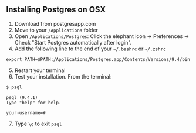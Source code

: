 ## Installing Postgres on OSX

1. Download from postgresapp.com
2. Move to your `/Applications` folder
3. Open `/Applications/Postgres`: Click the elephant icon → Preferences → Check "Start Postgres automatically after login".
4. Add the following line to the end of your `~/.bashrc` or `~/.zshrc`

```
export PATH=$PATH:/Applications/Postgres.app/Contents/Versions/9.4/bin
```

5. Restart your terminal
6. Test your installation. From the terminal:

```
$ psql

psql (9.4.1)
Type "help" for help.

your-username=#
```

7. Type `\q` to exit `psql`
